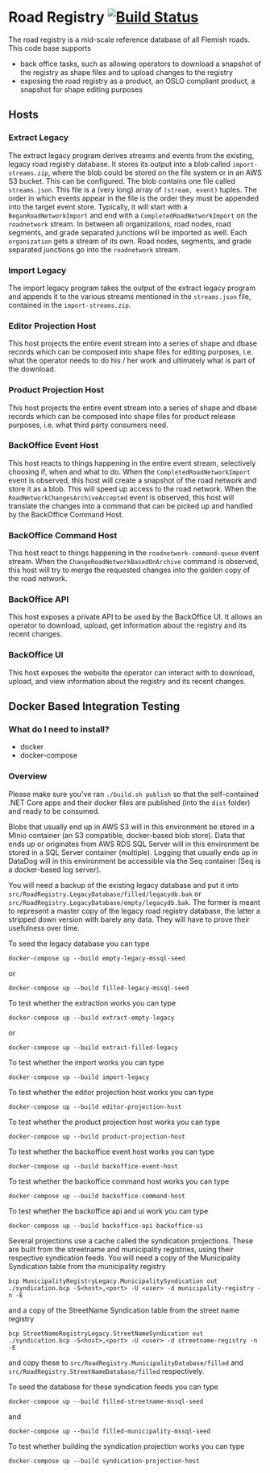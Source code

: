 # Road Registry [![Build Status](https://github.com/Informatievlaanderen/road-registry/workflows/CI/badge.svg)](https://github.com/Informatievlaanderen/road-registry/actions)

The road registry is a mid-scale reference database of all Flemish roads. This code base supports

- back office tasks, such as allowing operators to download a snapshot of the registry as shape files and to upload changes to the registry
- exposing the road registry as a product, an OSLO compliant product, a snapshot for shape editing purposes

## Hosts

### Extract Legacy

The extract legacy program derives streams and events from the existing, legacy road registry database.
It stores its output into a blob called `import-streams.zip`, where the blob could be stored on the file system or in an AWS S3 bucket. This can be configured.
The blob contains one file called `streams.json`. This file is a (very long) array of `(stream, event)` tuples.
The order in which events appear in the file is the order they must be appended into the target event store.
Typically, it will start with a `BeganRoadNetworkImport` and end with a `CompletedRoadNetworkImport` on the `roadnetwork` stream.
In between all organizations, road nodes, road segments, and grade separated junctions will be imported as well.
Each `organization` gets a stream of its own. Road nodes, segments, and grade separated junctions go into the `roadnetwork` stream.

### Import Legacy

The import legacy program takes the output of the extract legacy program and appends it to the various streams mentioned in the `streams.json` file, contained in the `import-streams.zip`.

### Editor Projection Host

This host projects the entire event stream into a series of shape and dbase records which can be composed into shape files for editing purposes, i.e. what the operator needs to do his / her work and ultimately what is part of the download.

### Product Projection Host

This host projects the entire event stream into a series of shape and dbase records which can be composed into shape files for product release purposes, i.e. what third party consumers need.

### BackOffice Event Host

This host reacts to things happening in the entire event stream, selectively choosing if, when and what to do.
When the `CompletedRoadNetworkImport` event is observed, this host will create a snapshot of the road network and store it as a blob. This will speed up access to the road network.
When the `RoadNetworkChangesArchiveAccepted` event is observed, this host will translate the changes into a command that can be picked up and handled by the BackOffice Command Host.

### BackOffice Command Host

This host react to things happening in the `roadnetwork-command-queue` event stream.
When the `ChangeRoadNetworkBasedOnArchive` command is observed, this host will try to merge the requested changes into the golden copy of the road network.

### BackOffice API

This host exposes a private API to be used by the BackOffice UI.
It allows an operator to download, upload, get information about the registry and its recent changes.

### BackOffice UI

This host exposes the website the operator can interact with to download, upload, and view information about the registry and its recent changes.

## Docker Based Integration Testing

### What do I need to install?

- docker
- docker-compose

### Overview

Please make sure you've ran `./build.sh publish` so that the self-contained .NET Core apps and their docker files are published (into the `dist` folder)
and ready to be consumed.

Blobs that usually end up in AWS S3 will in this environment be stored in a Minio container (an S3 compatible, docker-based blob store).
Data that ends up or originates from AWS RDS SQL Server will in this environment be stored in a SQL Server container (multiple).
Logging that usually ends up in DataDog will in this environment be accessible via the Seq container (Seq is a docker-based log server).

You will need a backup of the existing legacy database and put it into `src/RoadRegistry.LegacyDatabase/filled/legacydb.bak` or `src/RoadRegistry.LegacyDatabase/empty/legacydb.bak`.
The former is meant to represent a master copy of the legacy road registry database, the latter a stripped down version with barely any data. They will have to prove their usefulness over time.

To seed the legacy database you can type

`docker-compose up --build empty-legacy-mssql-seed`

or

`docker-compose up --build filled-legacy-mssql-seed`

To test whether the extraction works you can type

`docker-compose up --build extract-empty-legacy`

or

`docker-compose up --build extract-filled-legacy`

To test whether the import works you can type

`docker-compose up --build import-legacy`

To test whether the editor projection host works you can type

`docker-compose up --build editor-projection-host`

To test whether the product projection host works you can type

`docker-compose up --build product-projection-host`

To test whether the backoffice event host works you can type

`docker-compose up --build backoffice-event-host`

To test whether the backoffice command host works you can type

`docker-compose up --build backoffice-command-host`

To test whether the backoffice api and ui work you can type

`docker-compose up --build backoffice-api backoffice-ui`

Several projections use a cache called the syndication projections. 
These are built from the streetname and municipality registries, using their respective syndication feeds.
You will need a copy of the Municipality Syndication table from the municipality registry

`bcp MunicipalityRegistryLegacy.MunicipalitySyndication out ./syndication.bcp -S<host>,<port> -U <user> -d municipality-registry -n -E`

and a copy of the StreetName Syndication table from the street name registry

`bcp StreetNameRegistryLegacy.StreetNameSyndication out ./syndication.bcp -S<host>,<port> -U <user> -d streetname-registry -n -E`

and copy these to `src/RoadRegistry.MunicipalityDatabase/filled` and `src/RoadRegistry.StreetNameDatabase/filled` respectively.

To seed the database for these syndication feeds you can type

`docker-compose up --build filled-streetname-mssql-seed`

and

`docker-compose up --build filled-municipality-mssql-seed`

To test whether building the syndication projection works you can type

`docker-compose up --build syndication-projection-host`

